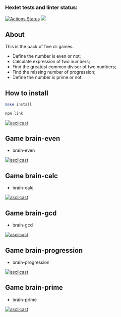 ### Hexlet tests and linter status:
[![Actions Status](https://github.com/boriy107/frontend-project-44/workflows/hexlet-check/badge.svg)](https://github.com/boriy107/frontend-project-44/actions)
<a href="https://codeclimate.com/github/boriy107/frontend-project-44/maintainability"><img src="https://api.codeclimate.com/v1/badges/ff0bcbc293cf0d24121b/maintainability" /></a>

## About ##
This is the pack of five cli games.
* Define the number is even or not;
* Calculate expression of two numbers;
* Find the greatest common divisor of two numbers;
* Find the missing number of progression;
* Define the number is prime or not.

## How to install ##
```bash
make install

npm link
```

[![asciicast](https://asciinema.org/a/RxAc12x52uRmu7STWGMdC6Nvc.svg)](https://asciinema.org/a/RxAc12x52uRmu7STWGMdC6Nvc)

## Game brain-even ##
* brain-even

[![asciicast](https://asciinema.org/a/vQdbyHYYv6zmLZpGHmdmfWMS0.svg)](https://asciinema.org/a/vQdbyHYYv6zmLZpGHmdmfWMS0)

## Game brain-calc ##
* brain-calc

[![asciicast](https://asciinema.org/a/M4U1ZITQp6OHg9Q4pHgG1bd7J.svg)](https://asciinema.org/a/M4U1ZITQp6OHg9Q4pHgG1bd7J)

## Game brain-gcd ##
* brain-gcd

[![asciicast](https://asciinema.org/a/LnzV63f3VPLL8QH0BqIeFMW2R.svg)](https://asciinema.org/a/LnzV63f3VPLL8QH0BqIeFMW2R)

## Game brain-progression ##
* brain-progression

[![asciicast](https://asciinema.org/a/FQL52shc8rnvidjiZ2nZDqo2h.svg)](https://asciinema.org/a/FQL52shc8rnvidjiZ2nZDqo2h)

## Game brain-prime ##
* brain-prime

[![asciicast](https://asciinema.org/a/6S09QV71o9xndMWqdZ5eearU6.svg)](https://asciinema.org/a/6S09QV71o9xndMWqdZ5eearU6)